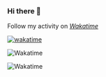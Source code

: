 ### Hi there 👋

Follow my activity on [*Wakatime*](https://wakatime.com/@fallenreds)

[![wakatime](https://wakatime.com/badge/user/48ee298c-e073-4bf5-a9f3-631954e65660.svg)](https://wakatime.com/@48ee298c-e073-4bf5-a9f3-631954e65660)

![Wakatime](https://wakatime.com/share/@fallenreds/7baccd54-2ee8-473e-8ed0-d7029306bf1b.svg)

![Wakatime](https://wakatime.com/share/@fallenreds/2c788bad-a9c6-4599-8ba2-bcff3fdda9e8.svg)

